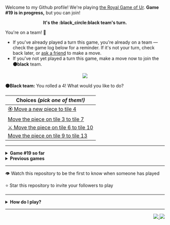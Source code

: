 Welcome to my Github profile!
We're playing
[the Royal Game of Ur](https://en.wikipedia.org/wiki/Royal_Game_of_Ur).
**Game #19 is in progress,** but you can join!

<p align="center">
  <b>It's the
  :black_circle:black
  team's turn.</b>
</p>

You're on a team! :wave:

* If you've already played a turn this game, you're already on a team
  &mdash; check the game log below for a reminder. If it's not your turn,
  check back later, or [ask a
  friend](https://twitter.com/share?text=I'm+playing+The+Royal+Game+of+Ur+on+a+GitHub+profile.+Take+your+turn+at+https://github.com/rossjrw/rossjrw+%23RoyalGameOfUr+%23github) to make a move.
* If you've not yet played a turn this game, make a move now to join the
  **:black_circle:black** team.

<p align="center"><img src="https://raw.githubusercontent.com/rossjrw/rossjrw/play/games/current/board.2896.svg"></p>

  **:black_circle:Black team:**
  You rolled a 4!
What would you like to do?

| Choices *(pick one of them!)* |
| --- |
  | [:rosette:    Move a new piece to tile 4](https://github.com/rossjrw/rossjrw/issues/new?title=ur-move-4%400-0&amp;body=Press+Submit%21+You+don%27t+need+to+edit+this+text+or+do+anything+else.%0D%0A%0D%0ABe+aware+that+your+move+can+take+a+minute+or+two+to+process.) |
  | [    Move the piece on tile 3 to tile 7](https://github.com/rossjrw/rossjrw/issues/new?title=ur-move-4%403-0&amp;body=Press+Submit%21+You+don%27t+need+to+edit+this+text+or+do+anything+else.%0D%0A%0D%0ABe+aware+that+your+move+can+take+a+minute+or+two+to+process.) |
  | [ :crossed_swords:   Move the piece on tile 6 to tile 10](https://github.com/rossjrw/rossjrw/issues/new?title=ur-move-4%406-0&amp;body=Press+Submit%21+You+don%27t+need+to+edit+this+text+or+do+anything+else.%0D%0A%0D%0ABe+aware+that+your+move+can+take+a+minute+or+two+to+process.) |
  | [    Move the piece on tile 9 to tile 13](https://github.com/rossjrw/rossjrw/issues/new?title=ur-move-4%409-0&amp;body=Press+Submit%21+You+don%27t+need+to+edit+this+text+or+do+anything+else.%0D%0A%0D%0ABe+aware+that+your+move+can+take+a+minute+or+two+to+process.) |

-----

<details>
<summary><b>Game #19 so far</b></summary>

## Who's on each team?

<table>
    <thead>
      <tr><th colspan=2>Players in this game</th></tr>
    </thead>
    <tbody>
      <tr>
        <td align="right"><b>Black team</b> :black_circle:</td>
        <td>:white_circle: <b> White team</b></td>
      </tr>
      <tr align="center">
        <td><b><a href="https://github.com/LakeBlair">@LakeBlair</a></b> (19)<br><b><a href="https://github.com/tassiaaccioly">@tassiaaccioly</a></b> (8)<br><b><a href="https://github.com/huuquyet">@huuquyet</a></b> (8)<br><b><a href="https://github.com/CostasAK">@CostasAK</a></b> (3)<br><b><a href="https://github.com/7IronSnow7">@7IronSnow7</a></b> (1)<br><b><a href="https://github.com/karim-eg">@karim-eg</a></b> (1)<br><b><a href="https://github.com/chiragyadav916">@chiragyadav916</a></b> (1)<br><b><a href="https://github.com/Coding4Hours">@Coding4Hours</a></b> (1)</td>
        <td><b><a href="https://github.com/Casper-Guo">@Casper-Guo</a></b> (50)<br><b><a href="https://github.com/nicolasborromeo">@nicolasborromeo</a></b> (1)<br><b><a href="https://github.com/Baystef">@Baystef</a></b> (1)</td>
      </tr>
    </tbody>
  </table>

## What's happened so far?

| Time | Turn | Event | Issue | Board |
| :---: | :---: | :--- | :---: | :---: |
  | 11th Apr 2024 03:01 | **0** | :black_circle: **[@tassiaaccioly](https://github.com/tassiaaccioly)** started a new game | [#2797](https://github.com/rossjrw/rossjrw/issues/2797) | [link](https://raw.githubusercontent.com/rossjrw/rossjrw/3b55d755eb1059017bd702f5a1d0265e5152c490/games/current/board.2797.svg) |
  | 11th Apr 2024 03:01 | **1** | :black_circle: **[@tassiaaccioly](https://github.com/tassiaaccioly)** moved a black piece onto the board to position 2    | [#2798](https://github.com/rossjrw/rossjrw/issues/2798) | [link](https://raw.githubusercontent.com/rossjrw/rossjrw/092768d93fefb54ce03bc05817770b0da3b10ec8/games/current/board.2798.svg) |
  | 11th Apr 2024 03:10 | **2** | :white_circle: **[@Casper-Guo](https://github.com/Casper-Guo)** moved a white piece onto the board to position 1    | [#2799](https://github.com/rossjrw/rossjrw/issues/2799) | [link](https://raw.githubusercontent.com/rossjrw/rossjrw/835405fdf6bd64f56ca917db50d7b1d399b89f06/games/current/board.2799.svg) |
  | 11th Apr 2024 11:51 | **3** | :black_circle: **[@tassiaaccioly](https://github.com/tassiaaccioly)** moved a black piece onto the board to position 3    | [#2800](https://github.com/rossjrw/rossjrw/issues/2800) | [link](https://raw.githubusercontent.com/rossjrw/rossjrw/e6e18c550dd2308d4d1ee01c22aaf37106d8cf48/games/current/board.2800.svg) |
  | 11th Apr 2024 11:56 | **4** | :white_circle: **[@Casper-Guo](https://github.com/Casper-Guo)** moved a white piece from position 1 to position 4  — claimed a rosette :rosette:  | [#2801](https://github.com/rossjrw/rossjrw/issues/2801) | [link](https://raw.githubusercontent.com/rossjrw/rossjrw/2e090e426f39825b33fb62c1f63ce28de33e2668/games/current/board.2801.svg) |
  | 11th Apr 2024 11:59 | **5** | :white_circle: **[@Casper-Guo](https://github.com/Casper-Guo)** moved a white piece onto the board to position 2    | [#2802](https://github.com/rossjrw/rossjrw/issues/2802) | [link](https://raw.githubusercontent.com/rossjrw/rossjrw/85cc7a31329c7462afa4c3a9e645e0904358dfc4/games/current/board.2802.svg) |
  | 11th Apr 2024 13:08 | **6** | :black_circle: **[@7IronSnow7](https://github.com/7IronSnow7)** moved a black piece from position 3 to position 5    | [#2803](https://github.com/rossjrw/rossjrw/issues/2803) | [link](https://raw.githubusercontent.com/rossjrw/rossjrw/f87a1e15ff2a44a461a4d91eaeefa4550c5c9ae1/games/current/board.2803.svg) |
  | 11th Apr 2024 13:12 | **7** | :white_circle: **[@Casper-Guo](https://github.com/Casper-Guo)** moved a white piece from position 4 to position 6    | [#2804](https://github.com/rossjrw/rossjrw/issues/2804) | [link](https://raw.githubusercontent.com/rossjrw/rossjrw/6981ec21fafc9ff7ce600b2175a310c8f2660106/games/current/board.2804.svg) |
  | 11th Apr 2024 13:55 | **8** | :black_circle: **[@tassiaaccioly](https://github.com/tassiaaccioly)** moved a black piece from position 5 to position 7    | [#2805](https://github.com/rossjrw/rossjrw/issues/2805) | [link](https://raw.githubusercontent.com/rossjrw/rossjrw/e93bad57e0ac71a1dcc0772800e7c59d4b170dbd/games/current/board.2805.svg) |
  | 11th Apr 2024 14:13 | **9** | :white_circle: **[@Casper-Guo](https://github.com/Casper-Guo)** moved a white piece onto the board to position 4  — claimed a rosette :rosette:  | [#2806](https://github.com/rossjrw/rossjrw/issues/2806) | [link](https://raw.githubusercontent.com/rossjrw/rossjrw/5ee1ed3f80921c5093dd0e544c3a8af0bd20460c/games/current/board.2806.svg) |
  | 11th Apr 2024 14:15 | **10** | :white_circle: **[@Casper-Guo](https://github.com/Casper-Guo)** moved a white piece from position 6 to position 7 — captured a black piece :crossed_swords:   | [#2807](https://github.com/rossjrw/rossjrw/issues/2807) | [link](https://raw.githubusercontent.com/rossjrw/rossjrw/34c9d46f4c5b40822ef66f5fcfa88271cbc952f5/games/current/board.2807.svg) |
  | 11th Apr 2024 23:53 | **11** | :black_circle: **[@karim-eg](https://github.com/karim-eg)** moved a black piece from position 2 to position 5    | [#2808](https://github.com/rossjrw/rossjrw/issues/2808) | [link](https://raw.githubusercontent.com/rossjrw/rossjrw/dd7ad23835b18f6ef9b235f07ed0fe5346c5d645/games/current/board.2808.svg) |
  | 11th Apr 2024 23:59 | **12** | :white_circle: **[@Casper-Guo](https://github.com/Casper-Guo)** moved a white piece from position 7 to position 8  — claimed a rosette :rosette:  | [#2809](https://github.com/rossjrw/rossjrw/issues/2809) | [link](https://raw.githubusercontent.com/rossjrw/rossjrw/cb03b428e304ae109e3e0e1a6c406d730ff1052e/games/current/board.2809.svg) |
  | 12th Apr 2024 00:02 | **13** | :white_circle: **[@Casper-Guo](https://github.com/Casper-Guo)** moved a white piece from position 4 to position 6    | [#2810](https://github.com/rossjrw/rossjrw/issues/2810) | [link](https://raw.githubusercontent.com/rossjrw/rossjrw/ba8efe90785f535e87d1abc23c297dbb50131f37/games/current/board.2810.svg) |
  | 14th Apr 2024 18:12 | **14** | :black_circle: **[@chiragyadav916](https://github.com/chiragyadav916)** moved a black piece from position 5 to position 6 — captured a white piece :crossed_swords:   | [#2813](https://github.com/rossjrw/rossjrw/issues/2813) | [link](https://raw.githubusercontent.com/rossjrw/rossjrw/595f4f1e86a10aaf7b99840d57beab065bef15f1/games/current/board.2813.svg) |
  | 14th Apr 2024 20:59 | **15** | :white_circle: **[@Casper-Guo](https://github.com/Casper-Guo)** moved a white piece onto the board to position 1    | [#2814](https://github.com/rossjrw/rossjrw/issues/2814) | [link](https://raw.githubusercontent.com/rossjrw/rossjrw/af5a8020545479e60e209d31b2ced0effef14fe2/games/current/board.2814.svg) |
  | 17th Apr 2024 12:33 | **16** | :black_circle: **[@CostasAK](https://github.com/CostasAK)** moved a black piece onto the board to position 4  — claimed a rosette :rosette:  | [#2815](https://github.com/rossjrw/rossjrw/issues/2815) | [link](https://raw.githubusercontent.com/rossjrw/rossjrw/92f4ea11921b170f984a46c2727fdd48497f1164/games/current/board.2815.svg) |
  | 17th Apr 2024 12:33 | **17** | :black_circle: **[@CostasAK](https://github.com/CostasAK)** moved a black piece from position 6 to position 7    | [#2816](https://github.com/rossjrw/rossjrw/issues/2816) | [link](https://raw.githubusercontent.com/rossjrw/rossjrw/68379d1de407c0fd3953a2bf12aed01e429f7d37/games/current/board.2816.svg) |
  | 17th Apr 2024 15:59 | **18** | :white_circle: **[@Casper-Guo](https://github.com/Casper-Guo)** moved a white piece from position 2 to position 4  — claimed a rosette :rosette:  | [#2817](https://github.com/rossjrw/rossjrw/issues/2817) | [link](https://raw.githubusercontent.com/rossjrw/rossjrw/782fb64fcc7837ce233c5fae899ad74b0007c472/games/current/board.2817.svg) |
  | 17th Apr 2024 16:02 | **19** | :white_circle: **[@Casper-Guo](https://github.com/Casper-Guo)** moved a white piece from position 4 to position 7 — captured a black piece :crossed_swords:   | [#2818](https://github.com/rossjrw/rossjrw/issues/2818) | [link](https://raw.githubusercontent.com/rossjrw/rossjrw/3372160690788cbf1731fb97caa25106b67cf9dd/games/current/board.2818.svg) |
  | 17th Apr 2024 16:50 | **20** | :black_circle: **[@tassiaaccioly](https://github.com/tassiaaccioly)** moved a black piece from position 4 to position 7 — captured a white piece :crossed_swords:   | [#2819](https://github.com/rossjrw/rossjrw/issues/2819) | [link](https://raw.githubusercontent.com/rossjrw/rossjrw/9d660be3cf132c0ddd046a54257371fb78c0bcdb/games/current/board.2819.svg) |
  | 17th Apr 2024 17:21 | **21** | :white_circle: **[@Casper-Guo](https://github.com/Casper-Guo)** moved a white piece from position 1 to position 4  — claimed a rosette :rosette:  | [#2820](https://github.com/rossjrw/rossjrw/issues/2820) | [link](https://raw.githubusercontent.com/rossjrw/rossjrw/468fc84533139bb955ac674f9cd10c7ddc4d50eb/games/current/board.2820.svg) |
  | 17th Apr 2024 18:45 | **22** | :white_circle: **[@Casper-Guo](https://github.com/Casper-Guo)** moved a white piece from position 4 to position 6    | [#2821](https://github.com/rossjrw/rossjrw/issues/2821) | [link](https://raw.githubusercontent.com/rossjrw/rossjrw/91e4d7c47c44727c224b45a9400aaed324691479/games/current/board.2821.svg) |
  | 18th Apr 2024 09:22 | **23** | :black_circle: **[@CostasAK](https://github.com/CostasAK)** moved a black piece onto the board to position 3    | [#2822](https://github.com/rossjrw/rossjrw/issues/2822) | [link](https://raw.githubusercontent.com/rossjrw/rossjrw/98eb2c6629ed4c5500ca78501e558e2df7ab280a/games/current/board.2822.svg) |
  | 18th Apr 2024 17:29 | **24** | :white_circle: **[@Casper-Guo](https://github.com/Casper-Guo)** moved a white piece onto the board to position 2    | [#2823](https://github.com/rossjrw/rossjrw/issues/2823) | [link](https://raw.githubusercontent.com/rossjrw/rossjrw/7d99b82cf95b45111885108389419101969e0b9b/games/current/board.2823.svg) |
  | 23rd Apr 2024 02:28 | **25** | :black_circle: **[@huuquyet](https://github.com/huuquyet)** moved a black piece from position 3 to position 6 — captured a white piece :crossed_swords:   | [#2824](https://github.com/rossjrw/rossjrw/issues/2824) | [link](https://raw.githubusercontent.com/rossjrw/rossjrw/f01a2cc3cf8d449561a6b1df269960cf3328b039/games/current/board.2824.svg) |
  | 24th Apr 2024 00:49 | **26** | :white_circle: **[@nicolasborromeo](https://github.com/nicolasborromeo)** moved a white piece onto the board to position 3    | [#2825](https://github.com/rossjrw/rossjrw/issues/2825) | [link](https://raw.githubusercontent.com/rossjrw/rossjrw/71508fe7b9611e57743dcbf0ef0307b220e7ff49/games/current/board.2825.svg) |
  | 24th Apr 2024 09:40 | **27** | :black_circle: **[@huuquyet](https://github.com/huuquyet)** moved a black piece onto the board to position 1    | [#2826](https://github.com/rossjrw/rossjrw/issues/2826) | [link](https://raw.githubusercontent.com/rossjrw/rossjrw/5f2422d5298354c5ab1a2f5881e210a5975c634b/games/current/board.2826.svg) |
  | 24th Apr 2024 21:12 | **28** | :white_circle: **[@Casper-Guo](https://github.com/Casper-Guo)** moved a white piece from position 2 to position 4  — claimed a rosette :rosette:  | [#2827](https://github.com/rossjrw/rossjrw/issues/2827) | [link](https://raw.githubusercontent.com/rossjrw/rossjrw/990a96f5e918c5632bbd3e3a9d0f3e6e86c1446e/games/current/board.2827.svg) |
  | 24th Apr 2024 21:14 | **29** | :white_circle: **[@Casper-Guo](https://github.com/Casper-Guo)** moved a white piece from position 4 to position 7 — captured a black piece :crossed_swords:   | [#2828](https://github.com/rossjrw/rossjrw/issues/2828) | [link](https://raw.githubusercontent.com/rossjrw/rossjrw/eccd902a1d4a79b49c32ccdee647ef1fb9a0d48f/games/current/board.2828.svg) |
  | 24th Apr 2024 21:28 | **30** | :black_circle: **[@tassiaaccioly](https://github.com/tassiaaccioly)** moved a black piece from position 6 to position 7 — captured a white piece :crossed_swords:   | [#2829](https://github.com/rossjrw/rossjrw/issues/2829) | [link](https://raw.githubusercontent.com/rossjrw/rossjrw/1fd222b9aab965851024c0cb111caebefbd0cce0/games/current/board.2829.svg) |
  | 24th Apr 2024 22:01 | **31** | :white_circle: **[@Casper-Guo](https://github.com/Casper-Guo)** moved a white piece onto the board to position 2    | [#2830](https://github.com/rossjrw/rossjrw/issues/2830) | [link](https://raw.githubusercontent.com/rossjrw/rossjrw/c66ae91213cb320ac007938476cc952413ffb29d/games/current/board.2830.svg) |
  | 25th Apr 2024 05:12 | **32** | :black_circle: **[@huuquyet](https://github.com/huuquyet)** moved a black piece onto the board to position 2    | [#2831](https://github.com/rossjrw/rossjrw/issues/2831) | [link](https://raw.githubusercontent.com/rossjrw/rossjrw/eadfe28f8669b92c4e97dc6a7f2b94a0c93de582/games/current/board.2831.svg) |
  | 25th Apr 2024 14:36 | **33** | :white_circle: **[@Casper-Guo](https://github.com/Casper-Guo)** moved a white piece from position 2 to position 4  — claimed a rosette :rosette:  | [#2832](https://github.com/rossjrw/rossjrw/issues/2832) | [link](https://raw.githubusercontent.com/rossjrw/rossjrw/682a86e7b4b897388cea9e2c7b20f4025ade9833/games/current/board.2832.svg) |
  | 25th Apr 2024 14:43 | **34** | :white_circle: **[@Casper-Guo](https://github.com/Casper-Guo)** moved a white piece onto the board to position 1    | [#2833](https://github.com/rossjrw/rossjrw/issues/2833) | [link](https://raw.githubusercontent.com/rossjrw/rossjrw/e71ea7c9c4ff316e3189fef8b4f05f095129d021/games/current/board.2833.svg) |
  | 26th Apr 2024 05:09 | **35** | :black_circle: **[@huuquyet](https://github.com/huuquyet)** moved a black piece from position 2 to position 3    | [#2834](https://github.com/rossjrw/rossjrw/issues/2834) | [link](https://raw.githubusercontent.com/rossjrw/rossjrw/66a3731faa9d3a5df5594091af2732f7b4ddffad/games/current/board.2834.svg) |
  | 26th Apr 2024 17:19 | **36** | :white_circle: **[@Baystef](https://github.com/Baystef)** moved a white piece onto the board to position 2    | [#2835](https://github.com/rossjrw/rossjrw/issues/2835) | [link](https://raw.githubusercontent.com/rossjrw/rossjrw/acf0ffd173b93c5878deb3082c3810c352cbdd31/games/current/board.2835.svg) |
  | 27th Apr 2024 02:53 | **37** | :black_circle: **[@huuquyet](https://github.com/huuquyet)** moved a black piece from position 3 to position 5    | [#2836](https://github.com/rossjrw/rossjrw/issues/2836) | [link](https://raw.githubusercontent.com/rossjrw/rossjrw/833a436f2eaf573f367dc56239ce2225a5e9ee58/games/current/board.2836.svg) |
  | 28th Apr 2024 17:44 | **38** | :white_circle: **[@Casper-Guo](https://github.com/Casper-Guo)** moved a white piece from position 4 to position 5 — captured a black piece :crossed_swords:   | [#2837](https://github.com/rossjrw/rossjrw/issues/2837) | [link](https://raw.githubusercontent.com/rossjrw/rossjrw/0082e3b3f7b12c9afbae5e4f8bb87bbe8d0c6345/games/current/board.2837.svg) |
  | 29th Apr 2024 03:08 | **39** | :black_circle: **[@huuquyet](https://github.com/huuquyet)** moved a black piece from position 7 to position 9    | [#2838](https://github.com/rossjrw/rossjrw/issues/2838) | [link](https://raw.githubusercontent.com/rossjrw/rossjrw/ea52fd6aee7da2be4636c82f2b216a7fc2c96d6b/games/current/board.2838.svg) |
  | 29th Apr 2024 15:58 | **40** | :white_circle: **[@Casper-Guo](https://github.com/Casper-Guo)** moved a white piece from position 3 to position 4  — claimed a rosette :rosette:  | [#2839](https://github.com/rossjrw/rossjrw/issues/2839) | [link](https://raw.githubusercontent.com/rossjrw/rossjrw/80d43f63a6957f2a9d3cc9f34f0530f8af7ac7e7/games/current/board.2839.svg) |
  | 29th Apr 2024 16:25 | **41** | :white_circle: **[@Casper-Guo](https://github.com/Casper-Guo)** moved a white piece from position 4 to position 7    | [#2840](https://github.com/rossjrw/rossjrw/issues/2840) | [link](https://raw.githubusercontent.com/rossjrw/rossjrw/b3a502aad7b5711e2e2223e30bff541db1c934df/games/current/board.2840.svg) |
  | 30th Apr 2024 02:39 | **42** | :black_circle: **[@Coding4Hours](https://github.com/Coding4Hours)** moved a black piece onto the board to position 2    | [#2841](https://github.com/rossjrw/rossjrw/issues/2841) | [link](https://raw.githubusercontent.com/rossjrw/rossjrw/8640b5a064ded2318d6732b28bfcfa5b1d89fad4/games/current/board.2841.svg) |
  | 30th Apr 2024 02:43 | **43** | :white_circle: **[@Casper-Guo](https://github.com/Casper-Guo)** moved a white piece from position 7 to position 9 — captured a black piece :crossed_swords:   | [#2842](https://github.com/rossjrw/rossjrw/issues/2842) | [link](https://raw.githubusercontent.com/rossjrw/rossjrw/d4568f3638884905de27a052e65810ca1c188423/games/current/board.2842.svg) |
  | 30th Apr 2024 04:49 | **44** | :black_circle: **[@huuquyet](https://github.com/huuquyet)** moved a black piece onto the board to position 4  — claimed a rosette :rosette:  | [#2843](https://github.com/rossjrw/rossjrw/issues/2843) | [link](https://raw.githubusercontent.com/rossjrw/rossjrw/3b29704879a51f4a86e44ea9e91beb56840d4fbe/games/current/board.2843.svg) |
  | 30th Apr 2024 04:50 | **45** | :black_circle: **[@huuquyet](https://github.com/huuquyet)** moved a black piece from position 2 to position 5 — captured a white piece :crossed_swords:   | [#2844](https://github.com/rossjrw/rossjrw/issues/2844) | [link](https://raw.githubusercontent.com/rossjrw/rossjrw/36c44b20d8b62e36bfc41f60cf735cc4b00121fb/games/current/board.2844.svg) |
  | 30th Apr 2024 11:14 | **46** | :white_circle: **[@Casper-Guo](https://github.com/Casper-Guo)** moved a white piece from position 1 to position 4  — claimed a rosette :rosette:  | [#2845](https://github.com/rossjrw/rossjrw/issues/2845) |  |
  | 4th May 2024 13:36 | **47** | :white_circle: **[@Casper-Guo](https://github.com/Casper-Guo)** moved a white piece from position 9 to position 11    | [#2847](https://github.com/rossjrw/rossjrw/issues/2847) | [link](https://raw.githubusercontent.com/rossjrw/rossjrw/f7e522fb181f525cf6b1c9475b07612cae39a090/games/current/board.2847.svg) |
  | 4th May 2024 13:36 | **48** | :black_circle:  The black team rolled a 0 and their turn was automatically passed | [#2847](https://github.com/rossjrw/rossjrw/issues/2847) | [link](https://raw.githubusercontent.com/rossjrw/rossjrw/b8f7b30cdeae73a69bb50ef15d98387277556dc7/games/current/board.2847.svg) |
  | 4th May 2024 13:38 | **49** | :white_circle: **[@Casper-Guo](https://github.com/Casper-Guo)** moved a white piece onto the board to position 1    | [#2848](https://github.com/rossjrw/rossjrw/issues/2848) | [link](https://raw.githubusercontent.com/rossjrw/rossjrw/8467fda6b85bb668f991c1e255ba6e4602da09f4/games/current/board.2848.svg) |
  | 4th May 2024 13:39 | **50** | :black_circle: **[@LakeBlair](https://github.com/LakeBlair)** moved a black piece from position 5 to position 9    | [#2849](https://github.com/rossjrw/rossjrw/issues/2849) | [link](https://raw.githubusercontent.com/rossjrw/rossjrw/ef1a5507b9d1e5e2b5b9d87d9fef997f891ce6e5/games/current/board.2849.svg) |
  | 4th May 2024 13:40 | **51** | :white_circle: **[@Casper-Guo](https://github.com/Casper-Guo)** moved a white piece from position 11 to position 14  — claimed a rosette :rosette:  | [#2850](https://github.com/rossjrw/rossjrw/issues/2850) | [link](https://raw.githubusercontent.com/rossjrw/rossjrw/518123d10e288eec329305a2f67de06c66d81a71/games/current/board.2850.svg) |
  | 4th May 2024 13:40 | **52** | :white_circle: **[@Casper-Guo](https://github.com/Casper-Guo)** ascended a white piece from position 14 :rocket:    | [#2851](https://github.com/rossjrw/rossjrw/issues/2851) | [link](https://raw.githubusercontent.com/rossjrw/rossjrw/dad7e75046b9ba44e39c6fec95152b4cb9285f0b/games/current/board.2851.svg) |
  | 4th May 2024 13:41 | **53** | :black_circle: **[@LakeBlair](https://github.com/LakeBlair)** moved a black piece onto the board to position 2    | [#2852](https://github.com/rossjrw/rossjrw/issues/2852) | [link](https://raw.githubusercontent.com/rossjrw/rossjrw/903176560fb7e43ed59da5c4f1cda2c924ea31dc/games/current/board.2852.svg) |
  | 4th May 2024 13:42 | **54** | :white_circle: **[@Casper-Guo](https://github.com/Casper-Guo)** moved a white piece onto the board to position 3    | [#2853](https://github.com/rossjrw/rossjrw/issues/2853) | [link](https://raw.githubusercontent.com/rossjrw/rossjrw/62a7095511cc642cacfc9e9a9f26f7a215f381dc/games/current/board.2853.svg) |
  | 4th May 2024 13:43 | **55** | :black_circle: **[@LakeBlair](https://github.com/LakeBlair)** moved a black piece from position 2 to position 3    | [#2854](https://github.com/rossjrw/rossjrw/issues/2854) | [link](https://raw.githubusercontent.com/rossjrw/rossjrw/c5418d36e901ac25d58e53f9545d54e38289299a/games/current/board.2854.svg) |
  | 4th May 2024 13:44 | **56** | :white_circle: **[@Casper-Guo](https://github.com/Casper-Guo)** moved a white piece from position 4 to position 6    | [#2855](https://github.com/rossjrw/rossjrw/issues/2855) | [link](https://raw.githubusercontent.com/rossjrw/rossjrw/a7e45a152e4f9ef8eaa71f2446b27cd455a3207e/games/current/board.2855.svg) |
  | 4th May 2024 13:46 | **57** | :black_circle: **[@LakeBlair](https://github.com/LakeBlair)** moved a black piece from position 4 to position 6 — captured a white piece :crossed_swords:   | [#2856](https://github.com/rossjrw/rossjrw/issues/2856) | [link](https://raw.githubusercontent.com/rossjrw/rossjrw/810ebca0b2329718f6eb7400e7b48ce7f29d3107/games/current/board.2856.svg) |
  | 4th May 2024 13:46 | **58** | :white_circle: **[@Casper-Guo](https://github.com/Casper-Guo)** moved a white piece from position 3 to position 4  — claimed a rosette :rosette:  | [#2857](https://github.com/rossjrw/rossjrw/issues/2857) | [link](https://raw.githubusercontent.com/rossjrw/rossjrw/ec4c9e3ca1824cf4eba62b2c84ad19d2949d75e4/games/current/board.2857.svg) |
  | 4th May 2024 13:47 | **59** | :white_circle: **[@Casper-Guo](https://github.com/Casper-Guo)** moved a white piece onto the board to position 3    | [#2858](https://github.com/rossjrw/rossjrw/issues/2858) | [link](https://raw.githubusercontent.com/rossjrw/rossjrw/d3b68a42156d4d494d4ac67b5f41b3eee44c8473/games/current/board.2858.svg) |
  | 4th May 2024 13:49 | **60** | :black_circle: **[@LakeBlair](https://github.com/LakeBlair)** moved a black piece from position 1 to position 4  — claimed a rosette :rosette:  | [#2859](https://github.com/rossjrw/rossjrw/issues/2859) | [link](https://raw.githubusercontent.com/rossjrw/rossjrw/60d58416d7700d013213744d79843c75e623f086/games/current/board.2859.svg) |
  | 4th May 2024 13:51 | **61** | :black_circle: **[@LakeBlair](https://github.com/LakeBlair)** moved a black piece from position 9 to position 11    | [#2860](https://github.com/rossjrw/rossjrw/issues/2860) |  |
  | 4th May 2024 13:52 | **62** | :white_circle: **[@Casper-Guo](https://github.com/Casper-Guo)** moved a white piece from position 4 to position 5    | [#2861](https://github.com/rossjrw/rossjrw/issues/2861) | [link](https://raw.githubusercontent.com/rossjrw/rossjrw/f9128e6b97dfb8a4078de1bc5bef1fc85199baa0/games/current/board.2861.svg) |
  | 4th May 2024 13:52 | **63** | :black_circle:  The black team rolled a 0 and their turn was automatically passed | [#2861](https://github.com/rossjrw/rossjrw/issues/2861) | [link](https://raw.githubusercontent.com/rossjrw/rossjrw/7ce8726dd98dca032b6b2035b5961c3e7b5e9c2a/games/current/board.2861.svg) |
  | 4th May 2024 13:55 | **64** | :white_circle: **[@Casper-Guo](https://github.com/Casper-Guo)** moved a white piece from position 2 to position 4  — claimed a rosette :rosette:  | [#2863](https://github.com/rossjrw/rossjrw/issues/2863) | [link](https://raw.githubusercontent.com/rossjrw/rossjrw/76ad97a3913f1a10d04510e88b76927a71765656/games/current/board.2863.svg) |
  | 4th May 2024 13:57 | **65** | :white_circle: **[@Casper-Guo](https://github.com/Casper-Guo)** moved a white piece from position 3 to position 6 — captured a black piece :crossed_swords:   | [#2864](https://github.com/rossjrw/rossjrw/issues/2864) | [link](https://raw.githubusercontent.com/rossjrw/rossjrw/1ff90b4168885b9970bd1b503c57fb51b012c4ff/games/current/board.2864.svg) |
  | 4th May 2024 15:13 | **66** | :black_circle: **[@tassiaaccioly](https://github.com/tassiaaccioly)** moved a black piece from position 4 to position 5 — captured a white piece :crossed_swords:   | [#2866](https://github.com/rossjrw/rossjrw/issues/2866) | [link](https://raw.githubusercontent.com/rossjrw/rossjrw/5d3fdde3ebe15e06d196e75d9d774a108ed34744/games/current/board.2866.svg) |
  | 4th May 2024 19:05 | **67** | :white_circle: **[@Casper-Guo](https://github.com/Casper-Guo)** moved a white piece from position 1 to position 5 — captured a black piece :crossed_swords:   | [#2867](https://github.com/rossjrw/rossjrw/issues/2867) | [link](https://raw.githubusercontent.com/rossjrw/rossjrw/c048c6346d0a4e0b4bcbafc2a07933c09ca4fc42/games/current/board.2867.svg) |
  | 4th May 2024 22:51 | **68** | :black_circle: **[@tassiaaccioly](https://github.com/tassiaaccioly)** moved a black piece from position 3 to position 5 — captured a white piece :crossed_swords:   | [#2868](https://github.com/rossjrw/rossjrw/issues/2868) | [link](https://raw.githubusercontent.com/rossjrw/rossjrw/a8c676eae7f4fdedadc79f305f64f1e1fdfcdddd/games/current/board.2868.svg) |
  | 4th May 2024 23:23 | **69** | :white_circle: **[@Casper-Guo](https://github.com/Casper-Guo)** moved a white piece from position 4 to position 5 — captured a black piece :crossed_swords:   | [#2869](https://github.com/rossjrw/rossjrw/issues/2869) | [link](https://raw.githubusercontent.com/rossjrw/rossjrw/ad64dc9bc489e7195fe32937ac37b4c01637c696/games/current/board.2869.svg) |
  | 4th May 2024 23:26 | **70** | :black_circle: **[@LakeBlair](https://github.com/LakeBlair)** moved a black piece from position 11 to position 13    | [#2870](https://github.com/rossjrw/rossjrw/issues/2870) | [link](https://raw.githubusercontent.com/rossjrw/rossjrw/bd7b849e55479c4cbd8202f706eea6bbc2c97578/games/current/board.2870.svg) |
  | 4th May 2024 23:27 | **71** | :white_circle: **[@Casper-Guo](https://github.com/Casper-Guo)** moved a white piece from position 8 to position 9    | [#2871](https://github.com/rossjrw/rossjrw/issues/2871) | [link](https://raw.githubusercontent.com/rossjrw/rossjrw/2a859bf955f3364f54c0b68c86aeb46258ecb1e2/games/current/board.2871.svg) |
  | 5th May 2024 00:43 | **72** | :black_circle: **[@LakeBlair](https://github.com/LakeBlair)** moved a black piece onto the board to position 3    | [#2872](https://github.com/rossjrw/rossjrw/issues/2872) | [link](https://raw.githubusercontent.com/rossjrw/rossjrw/9e658f3180a2b58551ae794995f515e6d0294ca4/games/current/board.2872.svg) |
  | 5th May 2024 00:44 | **73** | :white_circle: **[@Casper-Guo](https://github.com/Casper-Guo)** moved a white piece from position 5 to position 8  — claimed a rosette :rosette:  | [#2873](https://github.com/rossjrw/rossjrw/issues/2873) | [link](https://raw.githubusercontent.com/rossjrw/rossjrw/b4c61a58acf362ca42e5759a2ff8f3543783f691/games/current/board.2873.svg) |
  | 5th May 2024 00:45 | **74** | :white_circle: **[@Casper-Guo](https://github.com/Casper-Guo)** moved a white piece from position 9 to position 12    | [#2874](https://github.com/rossjrw/rossjrw/issues/2874) |  |
  | 5th May 2024 00:48 | **75** | :black_circle: **[@LakeBlair](https://github.com/LakeBlair)** moved a black piece from position 13 to position 14  — claimed a rosette :rosette:  | [#2875](https://github.com/rossjrw/rossjrw/issues/2875) | [link](https://raw.githubusercontent.com/rossjrw/rossjrw/3fe7313df6884494cc1267a2a94e63604faab242/games/current/board.2875.svg) |
  | 5th May 2024 00:48 | **76** | :black_circle:  The black team rolled a 0 and their turn was automatically passed | [#2875](https://github.com/rossjrw/rossjrw/issues/2875) | [link](https://raw.githubusercontent.com/rossjrw/rossjrw/bd8bd5c72f6498ac89aadf27581e3729bd172daa/games/current/board.2875.svg) |
  | 5th May 2024 00:49 | **77** | :white_circle: **[@Casper-Guo](https://github.com/Casper-Guo)** moved a white piece from position 12 to position 14  — claimed a rosette :rosette:  | [#2876](https://github.com/rossjrw/rossjrw/issues/2876) | [link](https://raw.githubusercontent.com/rossjrw/rossjrw/ae8b4ef1cc682983f8f921d0b12ee3d1ba194f5e/games/current/board.2876.svg) |
  | 5th May 2024 00:50 | **78** | :white_circle: **[@Casper-Guo](https://github.com/Casper-Guo)** moved a white piece onto the board to position 1    | [#2877](https://github.com/rossjrw/rossjrw/issues/2877) | [link](https://raw.githubusercontent.com/rossjrw/rossjrw/18e2b814864b1417a51918f2c8891c7caa24797d/games/current/board.2877.svg) |
  | 5th May 2024 00:51 | **79** | :black_circle: **[@LakeBlair](https://github.com/LakeBlair)** moved a black piece from position 3 to position 4  — claimed a rosette :rosette:  | [#2878](https://github.com/rossjrw/rossjrw/issues/2878) | [link](https://raw.githubusercontent.com/rossjrw/rossjrw/0beeb210460b292994fd0400f7f4702dec026df8/games/current/board.2878.svg) |
  | 5th May 2024 00:51 | **80** | :black_circle: **[@LakeBlair](https://github.com/LakeBlair)** moved a black piece onto the board to position 1    | [#2879](https://github.com/rossjrw/rossjrw/issues/2879) | [link](https://raw.githubusercontent.com/rossjrw/rossjrw/01bb3fbc36d6dce50710f2f17694536c4892b5e1/games/current/board.2879.svg) |
  | 5th May 2024 00:52 | **81** | :white_circle: **[@Casper-Guo](https://github.com/Casper-Guo)** moved a white piece from position 1 to position 4  — claimed a rosette :rosette:  | [#2880](https://github.com/rossjrw/rossjrw/issues/2880) | [link](https://raw.githubusercontent.com/rossjrw/rossjrw/929f07315134b5fc4125b102fded07f511f75fdd/games/current/board.2880.svg) |
  | 5th May 2024 00:53 | **82** | :white_circle: **[@Casper-Guo](https://github.com/Casper-Guo)** moved a white piece from position 6 to position 10    | [#2881](https://github.com/rossjrw/rossjrw/issues/2881) | [link](https://raw.githubusercontent.com/rossjrw/rossjrw/d070c5e462ae140cf0ef1bf8830f9aa6a27186af/games/current/board.2881.svg) |
  | 5th May 2024 00:55 | **83** | :black_circle: **[@LakeBlair](https://github.com/LakeBlair)** moved a black piece onto the board to position 3    | [#2882](https://github.com/rossjrw/rossjrw/issues/2882) | [link](https://raw.githubusercontent.com/rossjrw/rossjrw/11ae7cbd8af1268f9b52055ba59e828558c662bd/games/current/board.2882.svg) |
  | 5th May 2024 00:55 | **84** | :white_circle: **[@Casper-Guo](https://github.com/Casper-Guo)** moved a white piece onto the board to position 2    | [#2883](https://github.com/rossjrw/rossjrw/issues/2883) | [link](https://raw.githubusercontent.com/rossjrw/rossjrw/239bfc8333d7e4de366e35201111e943ed80f0c5/games/current/board.2883.svg) |
  | 5th May 2024 00:57 | **85** | :black_circle: **[@LakeBlair](https://github.com/LakeBlair)** moved a black piece from position 4 to position 7    | [#2884](https://github.com/rossjrw/rossjrw/issues/2884) | [link](https://raw.githubusercontent.com/rossjrw/rossjrw/b89a9b325ee9366f6b4611db740729ad4ae5bc6b/games/current/board.2884.svg) |
  | 5th May 2024 00:59 | **86** | :white_circle: **[@Casper-Guo](https://github.com/Casper-Guo)** moved a white piece from position 4 to position 7 — captured a black piece :crossed_swords:   | [#2885](https://github.com/rossjrw/rossjrw/issues/2885) | [link](https://raw.githubusercontent.com/rossjrw/rossjrw/177ea4e98951bf3340c434a0b9b9cb0782b0e72d/games/current/board.2885.svg) |
  | 5th May 2024 01:00 | **87** | :black_circle: **[@LakeBlair](https://github.com/LakeBlair)** moved a black piece from position 1 to position 4  — claimed a rosette :rosette:  | [#2886](https://github.com/rossjrw/rossjrw/issues/2886) | [link](https://raw.githubusercontent.com/rossjrw/rossjrw/034c7d5d78b1a9848932f90e024fc869f77aa85b/games/current/board.2886.svg) |
  | 5th May 2024 01:02 | **88** | :black_circle: **[@LakeBlair](https://github.com/LakeBlair)** moved a black piece from position 4 to position 7 — captured a white piece :crossed_swords:   | [#2887](https://github.com/rossjrw/rossjrw/issues/2887) |  |
  | 5th May 2024 01:04 | **89** | :white_circle: **[@Casper-Guo](https://github.com/Casper-Guo)** moved a white piece from position 2 to position 4  — claimed a rosette :rosette:  | [#2888](https://github.com/rossjrw/rossjrw/issues/2888) | [link](https://raw.githubusercontent.com/rossjrw/rossjrw/cc543a40d06c41761921f078558ac1f85968ac93/games/current/board.2888.svg) |
  | 5th May 2024 01:04 | **90** | :white_circle:  The white team rolled a 0 and their turn was automatically passed | [#2888](https://github.com/rossjrw/rossjrw/issues/2888) | [link](https://raw.githubusercontent.com/rossjrw/rossjrw/87278cfbed2a39b9ce7da743caa63545ecfe7135/games/current/board.2888.svg) |
  | 5th May 2024 01:21 | **91** | :black_circle: **[@LakeBlair](https://github.com/LakeBlair)** moved a black piece onto the board to position 2    | [#2889](https://github.com/rossjrw/rossjrw/issues/2889) | [link](https://raw.githubusercontent.com/rossjrw/rossjrw/48da6ee0db22c3f464dca778243492b5ba376960/games/current/board.2889.svg) |
  | 5th May 2024 01:24 | **92** | :white_circle: **[@Casper-Guo](https://github.com/Casper-Guo)** ascended a white piece from position 14 :rocket:    | [#2890](https://github.com/rossjrw/rossjrw/issues/2890) | [link](https://raw.githubusercontent.com/rossjrw/rossjrw/547de9423cdb76d11970d6118777b2cdb1123781/games/current/board.2890.svg) |
  | 5th May 2024 01:27 | **93** | :black_circle: **[@LakeBlair](https://github.com/LakeBlair)** moved a black piece onto the board to position 4  — claimed a rosette :rosette:  | [#2891](https://github.com/rossjrw/rossjrw/issues/2891) | [link](https://raw.githubusercontent.com/rossjrw/rossjrw/fd018746909a52a090661135b6ad2ad768414373/games/current/board.2891.svg) |
  | 5th May 2024 01:30 | **94** | :black_circle: **[@LakeBlair](https://github.com/LakeBlair)** moved a black piece from position 7 to position 9    | [#2892](https://github.com/rossjrw/rossjrw/issues/2892) | [link](https://raw.githubusercontent.com/rossjrw/rossjrw/a90b3b87af91f23b7e2275bc7a1eb87e0836cdc9/games/current/board.2892.svg) |
  | 5th May 2024 01:31 | **95** | :white_circle: **[@Casper-Guo](https://github.com/Casper-Guo)** moved a white piece onto the board to position 1    | [#2893](https://github.com/rossjrw/rossjrw/issues/2893) | [link](https://raw.githubusercontent.com/rossjrw/rossjrw/8c83cee9a06b16739ad695799e91c3c5262c7510/games/current/board.2893.svg) |
  | 5th May 2024 01:31 | **96** | :black_circle: **[@LakeBlair](https://github.com/LakeBlair)** moved a black piece from position 4 to position 6    | [#2894](https://github.com/rossjrw/rossjrw/issues/2894) | [link](https://raw.githubusercontent.com/rossjrw/rossjrw/bd7b742bd18e172cbaeb76bb0973f6330bc869eb/games/current/board.2894.svg) |
  | 5th May 2024 01:34 | **97** | :white_circle: **[@Casper-Guo](https://github.com/Casper-Guo)** moved a white piece onto the board to position 2    | [#2896](https://github.com/rossjrw/rossjrw/issues/2896) |  |

</details>

<details>
<summary><b>Previous games</b></summary>

## Previous games

1. A game was started on 30th Jul 2020 by **[@rossjrw](https://github.com/rossjrw)** and ended on 4th Dec 2020. 
   * The :white_circle:white team won. 
   * 64 players played 166 moves across 4 months and 5 days. 
   * The :black_circle:black team captured 9 white pieces and claimed 12 rosettes. 
   * The :white_circle:white team captured 10 black pieces and claimed 18 rosettes. 
   * The MVP of the winning team was **[@1ethanhansen](https://github.com/1ethanhansen)**, who played 48 moves. 
   * The winning move was made by **[@qbtl](https://github.com/qbtl)** ([#269](https://github.com/rossjrw/rossjrw/issues/269)).
1. A game was started on 4th Dec 2020 by **[@1ethanhansen](https://github.com/1ethanhansen)** and ended on 11th Jan 2021. 
   * The :black_circle:black team won. 
   * 27 players played 145 moves across 1 month and 1 week. 
   * The :black_circle:black team captured 7 white pieces and claimed 16 rosettes. 
   * The :white_circle:white team captured 6 black pieces and claimed 14 rosettes. 
   * The MVP of the winning team was **[@shpatrickguo](https://github.com/shpatrickguo)**, who played 26 moves. 
   * The winning move was made by **[@shpatrickguo](https://github.com/shpatrickguo)** ([#424](https://github.com/rossjrw/rossjrw/issues/424)).
1. A game was started on 11th Jan 2021 by **[@BaptisteMartinet](https://github.com/BaptisteMartinet)** and ended on 11th Feb 2021. 
   * The :white_circle:white team won. 
   * 17 players played 118 moves across 1 month and 12 hours. 
   * The :black_circle:black team captured 2 white pieces and claimed 11 rosettes. 
   * The :white_circle:white team captured 8 black pieces and claimed 14 rosettes. 
   * The MVP of the winning team was **[@1ethanhansen](https://github.com/1ethanhansen)**, who played 45 moves. 
   * The winning move was made by **[@1ethanhansen](https://github.com/1ethanhansen)** ([#535](https://github.com/rossjrw/rossjrw/issues/535)).
1. A game was started on 11th Feb 2021 by **[@1ethanhansen](https://github.com/1ethanhansen)** and ended on 5th Mar 2021. 
   * The :white_circle:white team won. 
   * 17 players played 175 moves across 3 weeks and 22 hours. 
   * The :black_circle:black team captured 12 white pieces and claimed 17 rosettes. 
   * The :white_circle:white team captured 13 black pieces and claimed 18 rosettes. 
   * The MVP of the winning team was **[@1ethanhansen](https://github.com/1ethanhansen)**, who played 48 moves. 
   * The winning move was made by **[@1ethanhansen](https://github.com/1ethanhansen)** ([#702](https://github.com/rossjrw/rossjrw/issues/702)).
1. A game was started on 6th Mar 2021 by **[@shpatrickguo](https://github.com/shpatrickguo)** and ended on 10th May 2021. 
   * The :black_circle:black team won. 
   * 42 players played 162 moves across 2 months and 4 days. 
   * The :black_circle:black team captured 12 white pieces and claimed 17 rosettes. 
   * The :white_circle:white team captured 9 black pieces and claimed 19 rosettes. 
   * The MVP of the winning team was **[@shpatrickguo](https://github.com/shpatrickguo)**, who played 22 moves. 
   * The winning move was made by **[@crxssed7](https://github.com/crxssed7)** ([#864](https://github.com/rossjrw/rossjrw/issues/864)).
1. A game was started on 10th May 2021 by **[@HAUDRAUFHAUN](https://github.com/HAUDRAUFHAUN)** and ended on 17th Jul 2021. 
   * The :white_circle:white team won. 
   * 34 players played 167 moves across 2 months and 6 days. 
   * The :black_circle:black team captured 7 white pieces and claimed 14 rosettes. 
   * The :white_circle:white team captured 10 black pieces and claimed 18 rosettes. 
   * The MVP of the winning team was **[@1ethanhansen](https://github.com/1ethanhansen)**, who played 31 moves. 
   * The winning move was made by **[@1ethanhansen](https://github.com/1ethanhansen)** ([#1024](https://github.com/rossjrw/rossjrw/issues/1024)).
1. A game was started on 17th Jul 2021 by **[@1ethanhansen](https://github.com/1ethanhansen)** and ended on 19th Oct 2021. 
   * The :black_circle:black team won. 
   * 48 players played 153 moves across 3 months and 3 days. 
   * The :black_circle:black team captured 6 white pieces and claimed 17 rosettes. 
   * The :white_circle:white team captured 6 black pieces and claimed 15 rosettes. 
   * The MVP of the winning team was **[@PkmnQ](https://github.com/PkmnQ)**, who played 13 moves. 
   * The winning move was made by **[@OmKakatkar](https://github.com/OmKakatkar)** ([#1175](https://github.com/rossjrw/rossjrw/issues/1175)).
1. A game was started on 19th Oct 2021 by **[@OmKakatkar](https://github.com/OmKakatkar)** and ended on 29th Oct 2021. 
   * The :white_circle:white team won. 
   * 13 players played 135 moves across 1 week and 3 days. 
   * The :black_circle:black team captured 5 white pieces and claimed 13 rosettes. 
   * The :white_circle:white team captured 6 black pieces and claimed 15 rosettes. 
   * The MVP of the winning team was **[@Timemaster111](https://github.com/Timemaster111)**, who played 46 moves. 
   * The winning move was made by **[@Timemaster111](https://github.com/Timemaster111)** ([#1342](https://github.com/rossjrw/rossjrw/issues/1342)).
1. A game was started on 29th Oct 2021 by **[@jbmagination](https://github.com/jbmagination)** and ended on 15th May 2022. 
   * The :white_circle:white team won. 
   * 80 players played 187 moves across 6 months and 2 weeks. 
   * The :black_circle:black team captured 11 white pieces and claimed 17 rosettes. 
   * The :white_circle:white team captured 13 black pieces and claimed 19 rosettes. 
   * The MVP of the winning team was **[@nirakon](https://github.com/nirakon)**, who played 18 moves. 
   * The winning move was made by **[@Madflows](https://github.com/Madflows)** ([#1534](https://github.com/rossjrw/rossjrw/issues/1534)).
1. A game was started on 15th May 2022 by **[@VikashPR](https://github.com/VikashPR)** and ended on 29th Dec 2022. 
   * The :white_circle:white team won. 
   * 109 players played 177 moves across 7 months and 2 weeks. 
   * The :black_circle:black team captured 9 white pieces and claimed 23 rosettes. 
   * The :white_circle:white team captured 11 black pieces and claimed 19 rosettes. 
   * The MVP of the winning team was **[@LAPCoder](https://github.com/LAPCoder)**, who played 11 moves. 
   * The winning move was made by **[@LAPCoder](https://github.com/LAPCoder)** ([#1726](https://github.com/rossjrw/rossjrw/issues/1726)).
1. A game was started on 29th Dec 2022 by **[@CostasAK](https://github.com/CostasAK)** and ended on 30th Dec 2022. 
   * The :black_circle:black team won. 
   * 4 players played 121 moves across 19 hours and 41 minutes. 
   * The :black_circle:black team captured 6 white pieces and claimed 14 rosettes. 
   * The :white_circle:white team captured 4 black pieces and claimed 15 rosettes. 
   * The MVP of the winning team was **[@CostasAK](https://github.com/CostasAK)**, who played 59 moves. 
   * The winning move was made by **[@CostasAK](https://github.com/CostasAK)** ([#1844](https://github.com/rossjrw/rossjrw/issues/1844)).
1. A game was started on 30th Dec 2022 by **[@TejaTadepalli](https://github.com/TejaTadepalli)** and ended on 27th Jan 2023. 
   * The :white_circle:white team won. 
   * 17 players played 158 moves across 4 weeks and 1 hour. 
   * The :black_circle:black team captured 9 white pieces and claimed 18 rosettes. 
   * The :white_circle:white team captured 12 black pieces and claimed 18 rosettes. 
   * The MVP of the winning team was **[@TejaTadepalli](https://github.com/TejaTadepalli)**, who played 59 moves. 
   * The winning move was made by **[@TejaTadepalli](https://github.com/TejaTadepalli)** ([#1994](https://github.com/rossjrw/rossjrw/issues/1994)).
1. A game was started on 27th Jan 2023 by **[@TejaTadepalli](https://github.com/TejaTadepalli)** and ended on 14th Mar 2023. 
   * The :white_circle:white team won. 
   * 20 players played 153 moves across 1 month and 2 weeks. 
   * The :black_circle:black team captured 6 white pieces and claimed 17 rosettes. 
   * The :white_circle:white team captured 6 black pieces and claimed 16 rosettes. 
   * The MVP of the winning team was **[@TejaTadepalli](https://github.com/TejaTadepalli)**, who played 65 moves. 
   * The winning move was made by **[@TejaTadepalli](https://github.com/TejaTadepalli)** ([#2145](https://github.com/rossjrw/rossjrw/issues/2145)).
1. A game was started on 14th Mar 2023 by **[@Murdeala](https://github.com/Murdeala)** and ended on 13th Apr 2023. 
   * The :white_circle:white team won. 
   * 19 players played 141 moves across 4 weeks and 1 day. 
   * The :black_circle:black team captured 4 white pieces and claimed 18 rosettes. 
   * The :white_circle:white team captured 12 black pieces and claimed 16 rosettes. 
   * The MVP of the winning team was **[@CostasAK](https://github.com/CostasAK)**, who played 71 moves. 
   * The winning move was made by **[@CostasAK](https://github.com/CostasAK)** ([#2275](https://github.com/rossjrw/rossjrw/issues/2275)).
1. A game was started on 13th Apr 2023 by **[@thisiscoding1234](https://github.com/thisiscoding1234)** and ended on 7th Jul 2023. 
   * The :black_circle:black team won. 
   * 48 players played 122 moves across 2 months and 3 weeks. 
   * The :black_circle:black team captured 11 white pieces and claimed 15 rosettes. 
   * The :white_circle:white team captured 4 black pieces and claimed 9 rosettes. 
   * The MVP of the winning team was **[@Murdeala](https://github.com/Murdeala)**, who played 37 moves. 
   * The winning move was made by **[@WKL10086](https://github.com/WKL10086)** ([#2460](https://github.com/rossjrw/rossjrw/issues/2460)).
1. A game was started on 7th Jul 2023 by **[@kztera](https://github.com/kztera)** and ended on 26th Oct 2023. 
   * The :white_circle:white team won. 
   * 38 players played 142 moves across 3 months and 2 weeks. 
   * The :black_circle:black team captured 5 white pieces and claimed 14 rosettes. 
   * The :white_circle:white team captured 12 black pieces and claimed 14 rosettes. 
   * The MVP of the winning team was **[@CostasAK](https://github.com/CostasAK)**, who played 53 moves. 
   * The winning move was made by **[@CostasAK](https://github.com/CostasAK)** ([#2612](https://github.com/rossjrw/rossjrw/issues/2612)).
1. A game was started on 27th Oct 2023 by **[@blacksmithop](https://github.com/blacksmithop)** and ended on 3rd Dec 2023. 
   * The :black_circle:black team won. 
   * 22 players played 55 moves across 1 month and 6 days. 
   * The :black_circle:black team captured 5 white pieces and claimed 11 rosettes. 
   * The :white_circle:white team captured 0 black pieces and claimed 3 rosettes. 
   * The MVP of the winning team was **[@CostasAK](https://github.com/CostasAK)**, who played 26 moves. 
   * The winning move was made by **[@CostasAK](https://github.com/CostasAK)** ([#2664](https://github.com/rossjrw/rossjrw/issues/2664)).
1. A game was started on 4th Dec 2023 by **[@joshuajohncohen](https://github.com/joshuajohncohen)** and ended on 11th Apr 2024. 
   * The :black_circle:black team won. 
   * 44 players played 133 moves across 4 months and 6 days. 
   * The :black_circle:black team captured 11 white pieces and claimed 16 rosettes. 
   * The :white_circle:white team captured 5 black pieces and claimed 12 rosettes. 
   * The MVP of the winning team was **[@CostasAK](https://github.com/CostasAK)**, who played 49 moves. 
   * The winning move was made by **[@tassiaaccioly](https://github.com/tassiaaccioly)** ([#2796](https://github.com/rossjrw/rossjrw/issues/2796)).

</details>

-----

:eye: Watch this repository to be the first to know when someone has played

:star: Star this repository to invite your followers to play

-----

<details>
<summary><b>How do I play?</b></summary>

## Rules of the game

It's the **:white_circle:white** team versus the **:black_circle:black**
team.

The first team to **:rocket:ascend** all 7 of their pieces **:crown:wins**.
Your goal is to achieve that, and to block the other team from doing the
same.

_(Learn more about the rules of the Royal Game of Ur at
[RoyalUr.net/learn](https://royalur.net/learn/), or watch [Tom Scott play
against Irving Finkel](https://www.youtube.com/watch?v=WZskjLq040I) in
2017.)_

### Movement

Each turn starts by rolling 4 binary dice, which results in a number from 0
to 4. The current team gets to move one of their pieces by that many tiles.

All 14 pieces start on position 0 (the space just before tile 1).

### :rocket:Ascension

Moving a piece onto position 15 (the imaginary space after tile 14) causes
that piece to leave the board forever. This is **:rocket:ascension**, and
is the goal of the game &mdash; the first team to ascend all 7 of their
pieces wins.

### :crossed_swords:Capturing

You will move your pieces along the tiles from tile 1 to tile 14.

The tiles on your side of the board (tiles 1 through 4, 13, and 14) are
safe &mdash; only your pieces can be there. However, the tiles in the
middle (tiles 5 through 12) are unsafe &mdash; your opponent's pieces can
also be here. If one team's piece lands on the same tile as another team's
piece, the piece that was landed on is **:crossed_swords:captured**! It
goes all the way back to position 0.

### :rosette:Rosettes

If a piece lands on a **:rosette:rosette** (tiles 4, 8, and 14), that team
gets to immediately take another turn.

A piece that is on the rosette on tile 8 *cannot be
**:crossed_swords:captured***. A piece trying to capture it will simply
bounce off onto tile 9.

## How to play

Playing Ur on my GitHub profile is easy. The dice have already been rolled
for you &mdash; all you have to do is decide what to do with them. Anyone
with a GitHub account can play.

Anyone can join either team at any time, but once you're in a team, you're
locked into it until the game ends. You won't be able to play a move when
it's the other team's turn.

The list of links below the board image shows each possible move. Clicking
one of those will take you to a page where you can create an issue in this
repository, where all you have to do is click submit to play your move.

It will take a moment for Github Actions to acknowledge your move, but once
it does, you'll see it react with the 'eyes' emoji (:eyes:). A few seconds
later it will react with the 'rocket' emoji (:rocket:) to let you know that
your move was successful, then leave a comment explaining what happened,
and it'll also make a commit to record your move.

_(If you don't see any of that, then something went wrong. Ping me in your
issue by typing `cc @rossjrw`, and I'll take a look.)_

Note that if your team has no possible moves &mdash; for example by rolling a 0
&mdash; your turn will be automatically skipped. The event log will let you
know if this has happened.

## Behind the scenes

Check out the [`source` branch of this repository](https://github.com/rossjrw/rossjrw/tree/source) for the source
code and a little commentary on the inspiration behind this project.

### Contributing

I welcome bug reports, feature suggestions and pull requests! Just make
sure you ping me in your issue or PR by adding `cc @rossjrw`, as I don't receive notifications for new issues in this repository
(for hopefully obvious reasons).

</details>

-----

<p align="right">
  <a href="https://github.com/rossjrw/rossjrw/actions?query=workflow:build">
    <img src="https://github.com/rossjrw/rossjrw/workflows/build/badge.svg?branch=source"/>
  </a>
  <a href="https://github.com/rossjrw/rossjrw/actions?query=workflow:play">
    <img src="https://github.com/rossjrw/rossjrw/workflows/play/badge.svg?branch=play"/>
  </a>
</p>
